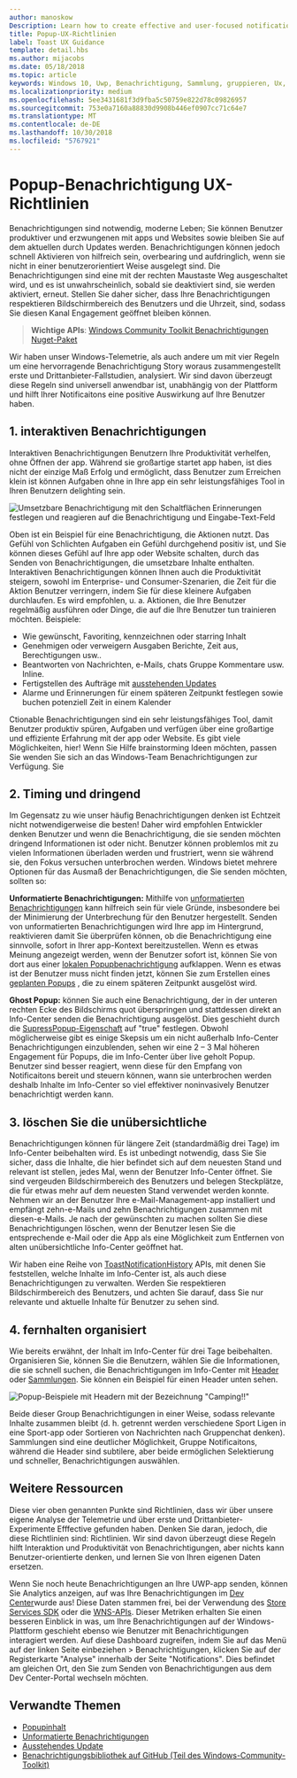 ```yaml
---
author: manoskow
Description: Learn how to create effective and user-focused notifications that make your users prductive and happy.
title: Popup-UX-Richtlinien
label: Toast UX Guidance
template: detail.hbs
ms.author: mijacobs
ms.date: 05/18/2018
ms.topic: article
keywords: Windows 10, Uwp, Benachrichtigung, Sammlung, gruppieren, Ux, Ux-Richtlinien, Richtlinien, Aktion, Popup, Info-Center, Noninterruptive, effektive Benachrichtigungen, nicht zudringliche Benachrichtigungen, umsetzbare, verwalten, zu organisieren
ms.localizationpriority: medium
ms.openlocfilehash: 5ee3431681f3d9fba5c50759e822d78c09826957
ms.sourcegitcommit: 753e0a7160a88830d9908b446ef0907cc71c64e7
ms.translationtype: MT
ms.contentlocale: de-DE
ms.lasthandoff: 10/30/2018
ms.locfileid: "5767921"
---
```

# <a name="toast-notification-ux-guidance"></a>Popup-Benachrichtigung UX-Richtlinien
Benachrichtigungen sind notwendig, moderne Leben; Sie können Benutzer produktiver und erzwungenen mit apps und Websites sowie bleiben Sie auf dem aktuellen durch Updates werden. Benachrichtigungen können jedoch schnell Aktivieren von hilfreich sein, overbearing und aufdringlich, wenn sie nicht in einer benutzerorientiert Weise ausgelegt sind. Die Benachrichtigungen sind eine mit der rechten Maustaste Weg ausgeschaltet wird, und es ist unwahrscheinlich, sobald sie deaktiviert sind, sie werden aktiviert, erneut.  Stellen Sie daher sicher, dass Ihre Benachrichtigungen respektieren Bildschirmbereich des Benutzers und die Uhrzeit, sind, sodass Sie diesen Kanal Engagement geöffnet bleiben können.

> **Wichtige APIs**: [Windows Community Toolkit Benachrichtigungen Nuget-Paket](https://www.nuget.org/packages/Microsoft.Toolkit.Uwp.Notifications/)

Wir haben unser Windows-Telemetrie, als auch andere um mit vier Regeln um eine hervorragende Benachrichtigung Story woraus zusammengestellt erste und Drittanbieter-Fallstudien, analysiert.  Wir sind davon überzeugt diese Regeln sind universell anwendbar ist, unabhängig von der Plattform und hilft Ihrer Notificaitons eine positive Auswirkung auf Ihre Benutzer haben.

## <a name="1-actionable-notifications"></a>1. interaktiven Benachrichtigungen
Interaktiven Benachrichtigungen Benutzern Ihre Produktivität verhelfen, ohne Öffnen der app.  Während sie großartige startet app haben, ist dies nicht der einzige Maß Erfolg und ermöglicht, dass Benutzer zum Erreichen klein ist können Aufgaben ohne in Ihre app ein sehr leistungsfähiges Tool in Ihren Benutzern delighting sein.

![Umsetzbare Benachrichtigung mit den Schaltflächen Erinnerungen festlegen und reagieren auf die Benachrichtigung und Eingabe-Text-Feld](images/actionable-notification-example01.png)

Oben ist ein Beispiel für eine Benachrichtigung, die Aktionen nutzt. Das Gefühl von Schlichten Aufgaben ein Gefühl durchgehend positiv ist, und Sie können dieses Gefühl auf Ihre app oder Website schalten, durch das Senden von Benachrichtigungen, die umsetzbare Inhalte enthalten. Interaktiven Benachrichtigungen können Ihnen auch die Produktivität steigern, sowohl im Enterprise- und Consumer-Szenarien, die Zeit für die Aktion Benutzer verringern, indem Sie für diese kleinere Aufgaben durchlaufen. Es wird empfohlen, u. a. Aktionen, die Ihre Benutzer regelmäßig ausführen oder Dinge, die auf die Ihre Benutzer tun trainieren möchten.  Beispiele:
* Wie gewünscht, Favoriting, kennzeichnen oder starring Inhalt
* Genehmigen oder verweigern Ausgaben Berichte, Zeit aus, Berechtigungen usw..
* Beantworten von Nachrichten, e-Mails, chats Gruppe Kommentare usw. Inline.
* Fertigstellen des Aufträge mit [ausstehenden Updates](toast-pending-update.md)
* Alarme und Erinnerungen für einem späteren Zeitpunkt festlegen sowie buchen potenziell Zeit in einem Kalender

Ctionable Benachrichtigungen sind ein sehr leistungsfähiges Tool, damit Benutzer produktiv spüren, Aufgaben und verfügen über eine großartige und effiziente Erfahrung mit der app oder Website.  Es gibt viele Möglichkeiten, hier! Wenn Sie Hilfe brainstorming Ideen möchten, passen Sie wenden Sie sich an das Windows-Team Benachrichtigungen zur Verfügung.  Sie 

## <a name="2-timing-and-urgency"></a>2. Timing und dringend
Im Gegensatz zu wie unser häufig Benachrichtigungen denken ist Echtzeit nicht notwendigerweise die besten! Daher wird empfohlen Entwickler denken Benutzer und wenn die Benachrichtigung, die sie senden möchten dringend Informationen ist oder nicht. Benutzer können problemlos mit zu vielen Informationen überladen werden und frustriert, wenn sie während sie, den Fokus versuchen unterbrochen werden. Windows bietet mehrere Optionen für das Ausmaß der Benachrichtigungen, die Sie senden möchten, sollten so:

**Unformatierte Benachrichtigungen:** Mithilfe von [unformatierten Benachrichtigungen](raw-notification-overview.md) kann hilfreich sein für viele Gründe, insbesondere bei der Minimierung der Unterbrechung für den Benutzer hergestellt.  Senden von unformatierten Benachrichtigungen wird Ihre app im Hintergrund, reaktivieren damit Sie überprüfen können, ob die Benachrichtigung eine sinnvolle, sofort in Ihrer app-Kontext bereitzustellen. Wenn es etwas Meinung angezeigt werden, wenn der Benutzer sofort ist, können Sie von dort aus einer [lokalen Popupbenachrichtigung](send-local-toast.md) aufklappen.  Wenn es etwas ist der Benutzer muss nicht finden jetzt, können Sie zum Erstellen eines [geplanten Popups](https://blogs.msdn.microsoft.com/tiles_and_toasts/2016/09/30/quickstart-sending-an-alarm-in-windows-10/) , die zu einem späteren Zeitpunkt ausgelöst wird.

**Ghost Popup:** können Sie auch eine Benachrichtigung, der in der unteren rechten Ecke des Bildschirms quot überspringen und stattdessen direkt an Info-Center senden die Benachrichtigung ausgelöst. Dies geschieht durch die [SupressPopup-Eigenschaft](https://docs.microsoft.com/en-us/uwp/api/windows.ui.notifications.toastnotification.suppresspopup) auf "true" festlegen. Obwohl möglicherweise gibt es einige Skepsis um ein nicht außerhalb Info-Center Benachrichtigungen einzublenden, sehen wir eine 2 – 3 Mal höheren Engagement für Popups, die im Info-Center über live geholt Popup.  Benutzer sind besser reagiert, wenn diese für den Empfang von Notificaitons bereit und steuern können, wann sie unterbrochen werden deshalb Inhalte im Info-Center so viel effektiver noninvasively Benutzer benachrichtigt werden kann.

## <a name="3-clear-out-the-clutter"></a>3. löschen Sie die unübersichtliche
Benachrichtigungen können für längere Zeit (standardmäßig drei Tage) im Info-Center beibehalten wird.  Es ist unbedingt notwendig, dass Sie Sie sicher, dass die Inhalte, die hier befindet sich auf dem neuesten Stand und relevant ist stellen, jedes Mal, wenn der Benutzer Info-Center öffnet. Sie sind vergeuden Bildschirmbereich des Benutzers und belegen Steckplätze, die für etwas mehr auf dem neuesten Stand verwendet werden konnte.  Nehmen wir an der Benutzer Ihre e-Mail-Management-app installiert und empfängt zehn-e-Mails und zehn Benachrichtigungen zusammen mit diesen-e-Mails.  Je nach der gewünschten zu machen sollten Sie diese Benachrichtigungen löschen, wenn der Benutzer lesen Sie die entsprechende e-Mail oder die App als eine Möglichkeit zum Entfernen von alten unübersichtliche Info-Center geöffnet hat.

Wir haben eine Reihe von [ToastNotificationHistory](https://docs.microsoft.com/en-us/uwp/api/windows.ui.notifications.toastnotificationhistory) APIs, mit denen Sie feststellen, welche Inhalte im Info-Center ist, als auch diese Benachrichtigungen zu verwalten. Werden Sie respektieren Bildschirmbereich des Benutzers, und achten Sie darauf, dass Sie nur relevante und aktuelle Inhalte für Benutzer zu sehen sind.

## <a name="4-keeping-organized"></a>4. fernhalten organisiert
Wie bereits erwähnt, der Inhalt im Info-Center für drei Tage beibehalten.  Organisieren Sie, können Sie die Benutzern, wählen Sie die Informationen, die sie schnell suchen, die Benachrichtigungen im Info-Center mit [Header](https://docs.microsoft.com/en-us/windows/uwp/design/shell/tiles-and-notifications/toast-headers) oder [Sammlungen](https://docs.microsoft.com/en-us/uwp/api/windows.ui.notifications.toastcollection). Sie können ein Beispiel für einen Header unten sehen.

![Popup-Beispiele mit Headern mit der Bezeichnung "Camping!!"](images/toast-headers-action-center.png)

Beide dieser Group Benachrichtigungen in einer Weise, sodass relevante Inhalte zusammen bleibt (d. h. getrennt werden verschiedene Sport Ligen in eine Sport-app oder Sortieren von Nachrichten nach Gruppenchat denken). Sammlungen sind eine deutlicher Möglichkeit, Gruppe Notificaitons, während die Header sind subtilere, aber beide ermöglichen Selektierung und schneller, Benachrichtigungen auswählen. 

## <a name="other-resources"></a>Weitere Ressourcen
Diese vier oben genannten Punkte sind Richtlinien, dass wir über unsere eigene Analyse der Telemetrie und über erste und Drittanbieter-Experimente Efffective gefunden haben. Denken Sie daran, jedoch, die diese Richtlinien sind: Richtlinien.  Wir sind davon überzeugt diese Regeln hilft Interaktion und Produktivität von Benachrichtigungen, aber nichts kann Benutzer-orientierte denken, und lernen Sie von Ihren eigenen Daten ersetzen.  

Wenn Sie noch heute Benachrichtigungen an Ihre UWP-app senden, können Sie Analytics anzeigen, auf was Ihre Benachrichtigungen im [Dev Center](https://developer.microsoft.com/en-us/windows)wurde aus! Diese Daten stammen frei, bei der Verwendung des [Store Services SDK](https://marketplace.visualstudio.com/items?itemName=AdMediator.MicrosoftStoreServicesSDK) oder die [WNS-APIs](https://docs.microsoft.com/en-us/windows/uwp/design/shell/tiles-and-notifications/windows-push-notification-services--wns--overview). Dieser Metriken erhalten Sie einen besseren Einblick in was, um Ihre Benachrichtigungen auf der Windows-Plattform geschieht ebenso wie Benutzer mit Benachrichtigungen interagiert werden. Auf diese Dashboard zugreifen, indem Sie auf das Menü auf der linken Seite einbeziehen > Benachrichtigungen, klicken Sie auf der Registerkarte "Analyse" innerhalb der Seite "Notifications".  Dies befindet am gleichen Ort, den Sie zum Senden von Benachrichtigungen aus dem Dev Center-Portal wechseln möchten.

## <a name="related-topics"></a>Verwandte Themen

* [Popupinhalt](adaptive-interactive-toasts.md)
* [Unformatierte Benachrichtigungen](raw-notification-overview.md)
* [Ausstehendes Update](toast-pending-update.md)
* [Benachrichtigungsbibliothek auf GitHub (Teil des Windows-Community-Toolkit)](https://github.com/Microsoft/UWPCommunityToolkit/tree/master/Microsoft.Toolkit.Uwp.Notifications)